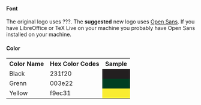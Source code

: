 #### Font

The original logo uses ???.
The **suggested** new logo uses [Open Sans](https://en.wikipedia.org/wiki/Open_Sans).
If you have LibreOffice or TeX Live on your machine you probably have Open Sans
installed on your machine.

#### Color

<table>

<tr>
<th>Color Name</th>
<th>Hex Color Codes</th>
<th>Sample</th>
</tr>

<tr>
<td>Black</td>
<td>231f20</td>
<td style="background-color: #231f20"></td>
</tr>

<tr>
<td>Grenn</td>
<td>003e22</td>
<td style="background-color: #003e22"></td>
</tr>

<tr>
<td>Yellow</td>
<td>f9ec31</td>
<td style="background-color: #f9ec31"></td>
</tr>

</table>
